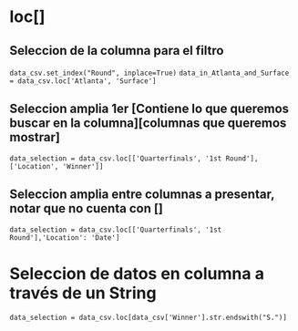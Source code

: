 # loc[]

## Seleccion de la columna para el filtro

`data_csv.set_index("Round", inplace=True)`
`data_in_Atlanta_and_Surface = data_csv.loc['Atlanta', 'Surface']`

## Seleccion amplia 1er [Contiene lo que queremos buscar en la columna][columnas que queremos mostrar]

`data_selection = data_csv.loc[['Quarterfinals', '1st Round'],['Location', 'Winner']]`

## Seleccion amplia entre columnas a presentar, notar que no cuenta con []

`data_selection = data_csv.loc[['Quarterfinals', '1st Round'],'Location': 'Date']`

# Seleccion de datos en columna a través de un String

`data_selection = data_csv.loc[data_csv['Winner'].str.endswith("S.")]`
